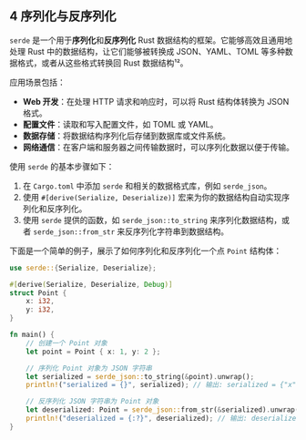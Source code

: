 ## 4 序列化与反序列化

`serde` 是一个用于**序列化**和**反序列化** Rust 数据结构的框架。它能够高效且通用地处理 Rust 中的数据结构，让它们能够被转换成 JSON、YAML、TOML 等多种数据格式，或者从这些格式转换回 Rust 数据结构¹²。

应用场景包括：
- **Web 开发**：在处理 HTTP 请求和响应时，可以将 Rust 结构体转换为 JSON 格式。
- **配置文件**：读取和写入配置文件，如 TOML 或 YAML。
- **数据存储**：将数据结构序列化后存储到数据库或文件系统。
- **网络通信**：在客户端和服务器之间传输数据时，可以序列化数据以便于传输。

使用 `serde` 的基本步骤如下：
1. 在 `Cargo.toml` 中添加 `serde` 和相关的数据格式库，例如 `serde_json`。
2. 使用 `#[derive(Serialize, Deserialize)]` 宏来为你的数据结构自动实现序列化和反序列化。
3. 使用 `serde` 提供的函数，如 `serde_json::to_string` 来序列化数据结构，或者 `serde_json::from_str` 来反序列化字符串到数据结构。

下面是一个简单的例子，展示了如何序列化和反序列化一个点 `Point` 结构体：

```rust
use serde::{Serialize, Deserialize};

#[derive(Serialize, Deserialize, Debug)]
struct Point {
    x: i32,
    y: i32,
}

fn main() {
    // 创建一个 Point 对象
    let point = Point { x: 1, y: 2 };

    // 序列化 Point 对象为 JSON 字符串
    let serialized = serde_json::to_string(&point).unwrap();
    println!("serialized = {}", serialized); // 输出: serialized = {"x":1,"y":2}

    // 反序列化 JSON 字符串为 Point 对象
    let deserialized: Point = serde_json::from_str(&serialized).unwrap();
    println!("deserialized = {:?}", deserialized); // 输出: deserialized = Point { x: 1, y: 2 }
}
```
